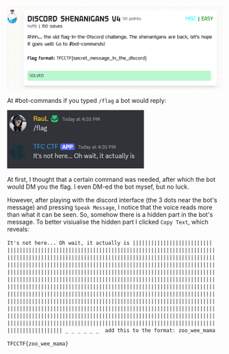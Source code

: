 <img src=".images/discord_shenanigans_v4.png">

At #bot-commands if you typed `/flag` a bot would reply:

<img src=".images/bot.png">

At first, I thought that a certain command was needed, after which the bot would DM you the flag. I even DM-ed the bot mysef, but no luck.

However, after playing with the discord interface (the 3 dots near the bot's message) and pressing `Speak Message`, I notice that the voice reads more than what it can be seen. So, somehow there is a hidden part in the bot's message. To better visiualise the hidden part I clicked `Copy Text`, which reveals:

`It's not here... Oh wait, it actually is ||​||||​||||​||||​||||​||||​||||​||||​||||​||||​||||​||||​||||​||||​||||​||||​||||​||||​||||​||||​||||​||||​||||​||||​||||​||||​||||​||||​||||​||||​||||​||||​||||​||||​||||​||||​||||​||||​||||​||||​||||​||||​||||​||||​||||​||||​||||​||||​||||​||||​||||​||||​||||​||||​||||​||||​||||​||||​||||​||||​||||​||||​||||​||||​||||​||||​||||​||||​||||​||||​||||​||||​||||​||||​||||​||||​||||​||||​||||​||||​||||​||||​||||​||||​||||​||||​||||​||||​||||​||||​||||​||||​||||​||||​||||​||||​||||​||||​||||​||||​||||​||||​||||​||||​||||​||||​||||​||||​||||​||||​||||​||||​||||​||||​||||​||||​||||​||||​||||​||||​||||​||||​||||​||||​||||​||||​||||​||||​||||​||||​||||​||||​||||​||||​||||​||||​||||​||||​||||​||||​||||​||||​||||​||||​||||​||||​||||​||||​||||​||||​||||​||||​||||​||||​||||​||||​||||​||||​||||​||||​||||​||||​||||​||||​||||​||||​||||​||||​||||​||||​||||​||||​||||​||||​||||​||||​||||​||||​||||​||||​||||​||||​||||​||||​||||​||||​||||​||||​||||​||||​||||​||||​||||​||||​||||​||||​||||​||||​|| _ _ _ _ _ _  add this to the format: zoo_wee_mama`

`TFCCTF{zoo_wee_mama}`
